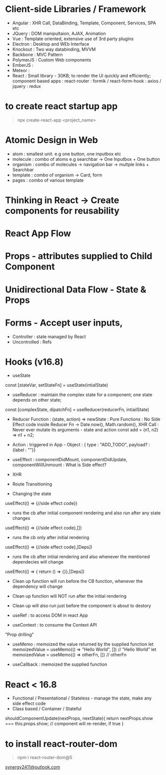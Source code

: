 # Client-side Libraries / Framework
- Angular : XHR Call, DataBinding, Template, Component, Services, SPA etc 
- JQuery : DOM manipultaion, AJAX, Animation
- Vue : Template oriented, extensive use of 3rd party plugins
- Electron : Desktop and WEb Interface
- Knockout : Two way databinding, MVVM
- Backbone : MVC Pattern
- PolymerJS : Custom Web components
- EmberJS : 
- Meteor : 
- React : Small library - 30KB; to render the UI quickly and efficiently; component based apps
    : react-router
    : formik / react-form-hook
    : axios / jquery
    : redux

# to create react startup app
> npx create-react-app <project_name>

# Atomic Design in Web
- atom : smallest unit. e.g one button, one inputbox etc
- molecule : combo of atoms e.g searchbar -> One Inputbox + One button
- organism : combo of molecules -> navigation bar -> multple links + Searchbar
- template : combo of organism -> Card, form
- pages : combo of various template

# Thinking in React -> Create components for reusability

# React App Flow


# Props - attributes supplied to Child Component
# Unidirectional Data Flow - State & Props
# Forms - Accept user inputs, 
- Controller : state managed by React
- Uncontrolled : Refs

# Hooks (v16.8)
- useState

const [stateVar, setStateFn] = useState(intialState)

- useReducer : maintain the complex state for a component; one state depends on other state;

 const [complexState, dipatchFn] = useReducer(reducerFn, intiailState)

 - Reducer Function : (state, action) => newState
 : Pure Functions 
 : No Side Effect code inside Reducer Fn -> Date.now(), Math.random(), XHR Call
 : Never ever mutate its arguments - state and action
  const add = (n1, n2) => n1 + n2;

  - Action : triggered in App - Object : { type : "ADD_TODO", payload? : {label : ""}}

- useEffect : componentDidMount, componentDidUpdate, componentWillUnmount
: What is Side effect?
- XHR
- Route Transitioning
- Changing the state

useEffect(() => {//side effect code})
- runs the cb after initial component rendering and also run after any state changes

useEffect(() => {//side effect code},[])
- runs the cb only after initial rendering

useEffect(() => {//side effect code},[Deps])
- runs the cb after intiial rendering and also whenever the mentioned dependecies will change


useEffect(() => { return () => {}},[Deps])
- Clean up function will run before the CB function, whenever the dependency will change
- Clean up function will NOT run after the initial rendering
- Clean up will also run just before the component is about to destory










- useRef : to access DOM in react App
- useContext : to consume the Context API

"Prop drilling"


- useMemo : memoized the value returned by the supplied function
let memoizedValue = useMemo(() => "Hello World", [])    // "Hello World"
let memoizedValue = useMemo(() => otherFn, [])    // otherFn

- useCallback : memoized the supplied function


# React < 16.8
- Functional / Presentational / Stateless - manage the state, make any side effect code
- Class based / Container / Stateful


shouldComponentUpdate(nextProps, nextState){
  return nextProps.show === this.props.show;   // component will re-render, if true
}



# to install react-router-dom
> npm i react-router-dom@5



























synergy2411@outlook.com